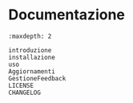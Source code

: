 # Documentazione

```{toctree}
:maxdepth: 2

introduzione
installazione
uso
Aggiornamenti
GestioneFeedback
LICENSE
CHANGELOG

